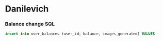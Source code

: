 # Danilevich


### Balance change SQL
```sql
insert into user_balances (user_id, balance, images_generated) VALUES (105013941, 10.0, 0)
```